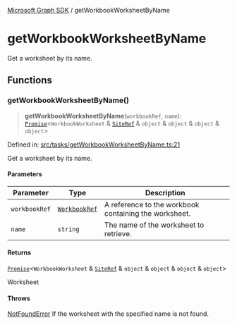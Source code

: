 [Microsoft Graph SDK](README.md) / getWorkbookWorksheetByName

# getWorkbookWorksheetByName

Get a worksheet by its name.

## Functions

### getWorkbookWorksheetByName()

> **getWorkbookWorksheetByName**(`workbookRef`, `name`): [`Promise`](https://developer.mozilla.org/docs/Web/JavaScript/Reference/Global_Objects/Promise)\<`WorkbookWorksheet` & [`SiteRef`](SiteRef.md#siteref) & `object` & `object` & `object` & `object`\>

Defined in: [src/tasks/getWorkbookWorksheetByName.ts:21](https://github.com/Future-Secure-AI/microsoft-graph/blob/main/src/tasks/getWorkbookWorksheetByName.ts#L21)

Get a worksheet by its name.

#### Parameters

| Parameter | Type | Description |
| ------ | ------ | ------ |
| `workbookRef` | [`WorkbookRef`](WorkbookRef.md#workbookref) | A reference to the workbook containing the worksheet. |
| `name` | `string` | The name of the worksheet to retrieve. |

#### Returns

[`Promise`](https://developer.mozilla.org/docs/Web/JavaScript/Reference/Global_Objects/Promise)\<`WorkbookWorksheet` & [`SiteRef`](SiteRef.md#siteref) & `object` & `object` & `object` & `object`\>

Worksheet

#### Throws

[NotFoundError](NotFoundError.md) If the worksheet with the specified name is not found.
